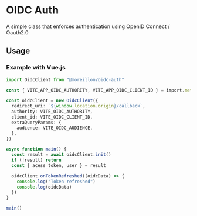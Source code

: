 # OIDC Auth

A simple class that enforces authentication using OpenID Connect / Oauth2.0

## Usage

### Example with Vue.js

```ts
import OidcClient from "@moreillon/oidc-auth"

const { VITE_APP_OIDC_AUTHORITY, VITE_APP_OIDC_CLIENT_ID } = import.meta.env

const oidcClient = new OidcClient({
  redirect_uri: `${window.location.origin}/callback`,
  authority: VITE_OIDC_AUTHORITY,
  client_id: VITE_OIDC_CLIENT_ID,
  extraQueryParams: {
    audience: VITE_OIDC_AUDIENCE,
  },
})

async function main() {
  const result = await oidcClient.init()
  if (!result) return
  const { acess_token, user } = result

  oidcClient.onTokenRefreshed((oidcData) => {
    console.log("Token refreshed")
    console.log(oidcData)
  })
}

main()
```
